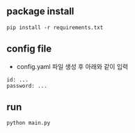## package install
```
pip install -r requirements.txt
```

## config file
* config.yaml 파일 생성 후 아래와 같이 입력
```
id: ...
password: ...
```

## run
```
python main.py
```